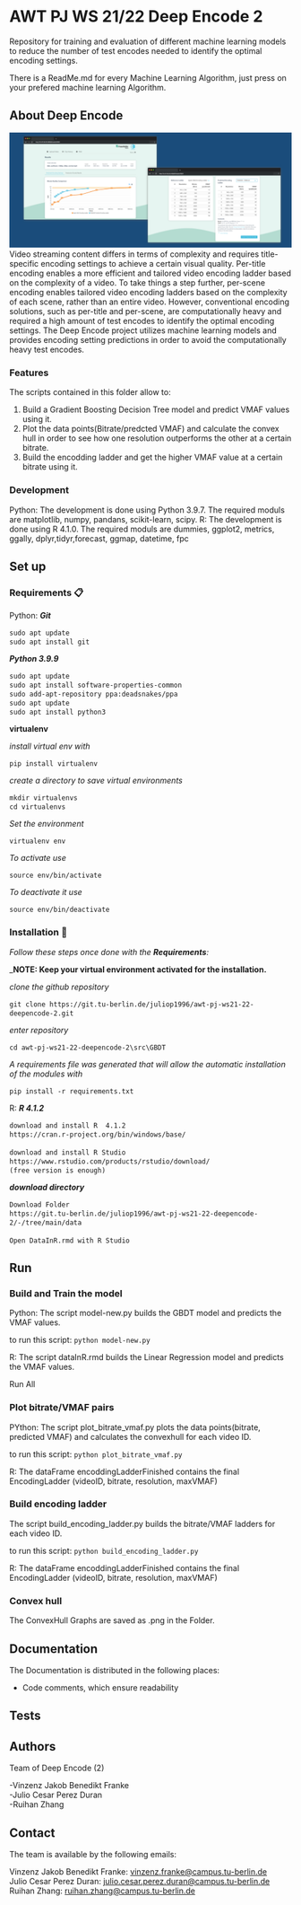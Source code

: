 # AWT PJ WS 21/22 Deep Encode 2

Repository for training and evaluation of different machine learning models to reduce the number of test encodes needed to identify the optimal encoding settings.

There is a ReadMe.md for every Machine Learning Algorithm, just press on your prefered machine learning Algorithm.

## About Deep Encode
![](docs/images/DeepEncode.png)
Video streaming content differs in terms of complexity and requires title-specific encoding settings to achieve a certain visual quality. Per-title encoding enables a more efficient and tailored video encoding ladder based on the complexity of a video. To take things a step further, per-scene encoding enables tailored video encoding ladders based on the complexity of each scene, rather than an entire video. However, conventional encoding solutions, such as per-title and per-scene, are computationally heavy and required a high amount of test encodes to identify the optimal encoding settings. The Deep Encode project utilizes machine learning models and provides encoding setting predictions in order to avoid the computationally heavy test encodes.

### Features
The scripts contained in this folder allow to:

1. Build a Gradient Boosting Decision Tree model and predict VMAF values using it.
2. Plot the data points(Bitrate/predcted VMAF) and calculate the convex hull in order to see how one resolution outperforms the other at a certain bitrate.
3. Build the encodding ladder and get the higher VMAF value at a certain bitrate using it.

### Development
Python:
The development is done using Python 3.9.7. The required moduls are matplotlib, numpy, pandans, scikit-learn, scipy.
R:
The development is done using R 4.1.0. The required moduls are dummies, ggplot2, metrics, ggally, dplyr,tidyr,forecast, ggmap, datetime, fpc
## Set up
### Requirements 📋
Python:
_**Git**_

```
sudo apt update
sudo apt install git
```

_**Python 3.9.9**_
```
sudo apt update
sudo apt install software-properties-common
sudo add-apt-repository ppa:deadsnakes/ppa
sudo apt update
sudo apt install python3
```


**virtualenv**

_install virtual env with_
```
pip install virtualenv
```

_create a directory to save virtual environments_
```
mkdir virtualenvs
cd virtualenvs
```

_Set the environment_
```
virtualenv env
```

_To activate use_
```
source env/bin/activate
```

_To deactivate it use_
```
source env/bin/deactivate
```
### Installation 🔧

_Follow these steps once done with the **Requirements**:_

_**NOTE: Keep your virtual environment activated for the installation.**


_clone the github repository_

```
git clone https://git.tu-berlin.de/juliop1996/awt-pj-ws21-22-deepencode-2.git
```

_enter repository_

```
cd awt-pj-ws21-22-deepencode-2\src\GBDT
```




_A requirements file was generated that will allow the automatic installation of the modules with_

```
pip install -r requirements.txt
```
R:
_**R 4.1.2**_
```
download and install R  4.1.2
https://cran.r-project.org/bin/windows/base/

download and install R Studio
https://www.rstudio.com/products/rstudio/download/ 
(free version is enough)

```

_**download directory**_
```
Download Folder 
https://git.tu-berlin.de/juliop1996/awt-pj-ws21-22-deepencode-2/-/tree/main/data

Open DataInR.rmd with R Studio

```

## Run
### Build and Train the model
Python:
The script model-new.py builds the GBDT model and predicts the VMAF values.

to run this script:
`python model-new.py` 

R:
The script dataInR.rmd builds the Linear Regression model and predicts the VMAF values.

Run All 
### Plot bitrate/VMAF pairs
PYthon:
The script plot_bitrate_vmaf.py plots the data points(bitrate, predicted VMAF) and calculates the convexhull for each video ID.

to run this script:
`python plot_bitrate_vmaf.py`

R:
The dataFrame encoddingLadderFinished contains the final EncodingLadder (videoID, bitrate, resolution, maxVMAF)
### Build encoding ladder
The script build_encoding_ladder.py builds the bitrate/VMAF ladders for each video ID.

to run this script:
`python build_encoding_ladder.py`

R:
The dataFrame encoddingLadderFinished contains the final EncodingLadder (videoID, bitrate, resolution, maxVMAF)

### Convex hull ###

The ConvexHull Graphs are saved as .png in the Folder.  

## Documentation
The Documentation is distributed in the following places:


- Code comments, which ensure readability
## Tests

## Authors

Team of Deep Encode (2)

-Vinzenz Jakob Benedikt Franke\
-Julio Cesar Perez Duran\
-Ruihan Zhang

## Contact

The team is available by the following emails:

Vinzenz Jakob Benedikt Franke: vinzenz.franke@campus.tu-berlin.de\
Julio Cesar Perez Duran: julio.cesar.perez.duran@campus.tu-berlin.de\
Ruihan Zhang: ruihan.zhang@campus.tu-berlin.de
